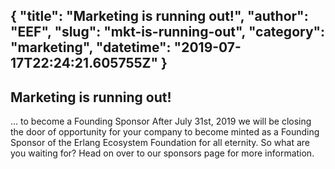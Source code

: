 {
  "title": "Marketing is running out!",
  "author": "EEF",
  "slug": "mkt-is-running-out",
  "category": "marketing",
  "datetime": "2019-07-17T22:24:21.605755Z"
}
---
Marketing is running out!
---
… to become a Founding Sponsor After July 31st, 2019 we will be closing the door of opportunity for your company to become minted as a Founding Sponsor of the Erlang Ecosystem Foundation for all eternity. So what are you waiting for? Head on over to our sponsors page for more information.
